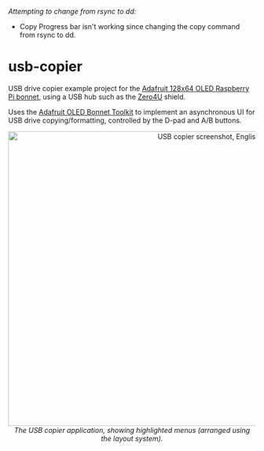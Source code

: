 *Attempting to change from rsync to dd:*

- Copy Progress bar isn't working since changing the copy command from rsync to dd.

# usb-copier
USB drive copier example project for the [Adafruit 128x64 OLED Raspberry Pi bonnet](https://www.adafruit.com/product/3531),
using a USB hub such as the [Zero4U](https://www.adafruit.com/product/3298) shield.

Uses the [Adafruit OLED Bonnet Toolkit](https://github.com/lukehutch/Adafruit-OLED-Bonnet-Toolkit) to
implement an asynchronous UI for USB drive copying/formatting, controlled by the D-pad and A/B buttons.

<p align="center"><a href="https://raw.githubusercontent.com/lukehutch/usb-copier/master/screen-en.jpg"><img alt="USB copier screenshot, English" width="800" height="600" src="https://raw.githubusercontent.com/lukehutch/usb-copier/master/screen-en.jpg"></a>
<br><i>The USB copier application, showing highlighted menus (arranged using the layout system).</i></p>
